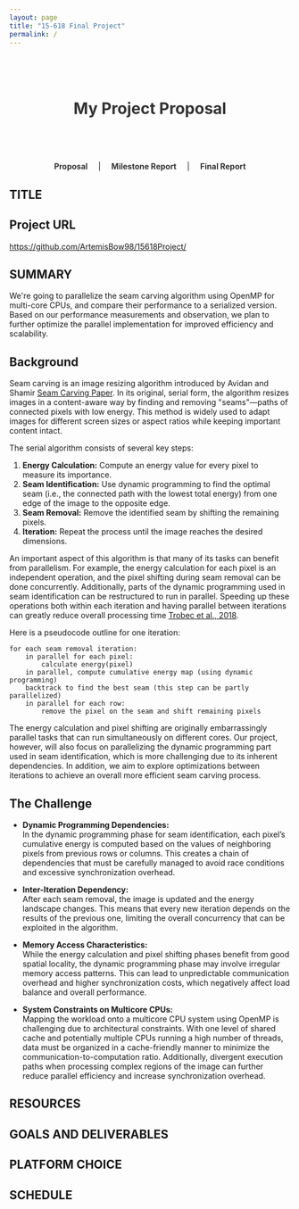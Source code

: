 ```yaml
---
layout: page
title: "15-618 Final Project"
permalink: /
---
```


<!-- Inline CSS for styling the title and navigation -->
<style>
.header-title {
  padding: 40px 20px;
  text-align: center;
  color: #333;
}
nav {
  text-align: center;
  margin: 20px 0;
}
nav a {
  margin: 0 15px;
  text-decoration: none;
  font-weight: bold;
  color: #333;
}
nav a:hover {
  color: #007acc;
}
</style>

<!-- Title Section -->
<div class="header-title">
  <h1>My Project Proposal</h1>
</div>

<!-- Navigation Links -->
<nav>
  <a href="/">Proposal</a> |
  <a href="/page1">Milestone Report</a> |
  <a href="/page2">Final Report</a>
</nav>

<!-- Main Content -->
## TITLE

## Project URL

<https://github.com/ArtemisBow98/15618Project/>

## SUMMARY

We're going to parallelize the seam carving algorithm using OpenMP for multi-core CPUs, and compare their performance to a serialized version. Based on our performance measurements and observation, we plan to further optimize the parallel implementation for improved efficiency and scalability.

## Background

Seam carving is an image resizing algorithm introduced by Avidan and Shamir [Seam Carving Paper](https://dl.acm.org/doi/pdf/10.1145/1275808.1276390). In its original, serial form, the algorithm resizes images in a content-aware way by finding and removing "seams"—paths of connected pixels with low energy. This method is widely used to adapt images for different screen sizes or aspect ratios while keeping important content intact.

The serial algorithm consists of several key steps:
1. **Energy Calculation:** Compute an energy value for every pixel to measure its importance.
2. **Seam Identification:** Use dynamic programming to find the optimal seam (i.e., the connected path with the lowest total energy) from one edge of the image to the opposite edge.
3. **Seam Removal:** Remove the identified seam by shifting the remaining pixels.
4. **Iteration:** Repeat the process until the image reaches the desired dimensions.

An important aspect of this algorithm is that many of its tasks can benefit from parallelism. For example, the energy calculation for each pixel is an independent operation, and the pixel shifting during seam removal can be done concurrently. Additionally, parts of the dynamic programming used in seam identification can be restructured to run in parallel. Speeding up these operations both within each iteration and having parallel between iterations can greatly reduce overall processing time [Trobec et al., 2018](https://doi.org/10.1007/978-3-319-98833-7).

Here is a pseudocode outline for one iteration:

~~~plaintext
for each seam removal iteration:
    in parallel for each pixel:
        calculate energy(pixel)
    in parallel, compute cumulative energy map (using dynamic programming)
    backtrack to find the best seam (this step can be partly parallelized)
    in parallel for each row:
        remove the pixel on the seam and shift remaining pixels
~~~

The energy calculation and pixel shifting are originally embarrassingly parallel tasks that can run simultaneously on different cores. Our project, however, will also focus on parallelizing the dynamic programming part used in seam identification, which is more challenging due to its inherent dependencies. In addition, we aim to explore optimizations between iterations to achieve an overall more efficient seam carving process.

## The Challenge

- **Dynamic Programming Dependencies:**  
  In the dynamic programming phase for seam identification, each pixel’s cumulative energy is computed based on the values of neighboring pixels from previous rows or columns. This creates a chain of dependencies that must be carefully managed to avoid race conditions and excessive synchronization overhead.

- **Inter-Iteration Dependency:**  
  After each seam removal, the image is updated and the energy landscape changes. This means that every new iteration depends on the results of the previous one, limiting the overall concurrency that can be exploited in the algorithm.

- **Memory Access Characteristics:**  
  While the energy calculation and pixel shifting phases benefit from good spatial locality, the dynamic programming phase may involve irregular memory access patterns. This can lead to unpredictable communication overhead and higher synchronization costs, which negatively affect load balance and overall performance.

- **System Constraints on Multicore CPUs:**  
  Mapping the workload onto a multicore CPU system using OpenMP is challenging due to architectural constraints. With one level of shared cache and potentially multiple CPUs running a high number of threads, data must be organized in a cache-friendly manner to minimize the communication-to-computation ratio. Additionally, divergent execution paths when processing complex regions of the image can further reduce parallel efficiency and increase synchronization overhead.

## RESOURCES

## GOALS AND DELIVERABLES

## PLATFORM CHOICE

## SCHEDULE
